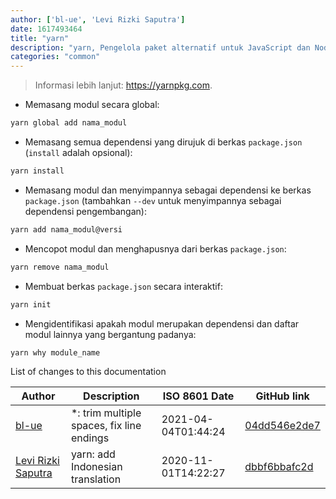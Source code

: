 ```yaml
---
author: ['bl-ue', 'Levi Rizki Saputra']
date: 1617493464
title: "yarn"
description: "yarn, Pengelola paket alternatif untuk JavaScript dan Node.js."
categories: "common"
---
```

> Informasi lebih lanjut: <https://yarnpkg.com>.

- Memasang modul secara global:

```bash
yarn global add nama_modul
```

- Memasang semua dependensi yang dirujuk di berkas `package.json` (`install` adalah opsional):

```bash
yarn install
```

- Memasang modul dan menyimpannya sebagai dependensi ke berkas `package.json` (tambahkan `--dev` untuk menyimpannya sebagai dependensi pengembangan):

```bash
yarn add nama_modul@versi
```

- Mencopot modul dan menghapusnya dari berkas `package.json`:

```bash
yarn remove nama_modul
```

- Membuat berkas `package.json` secara interaktif:

```bash
yarn init
```

- Mengidentifikasi apakah modul merupakan dependensi dan daftar modul lainnya yang bergantung padanya:

```bash
yarn why module_name
```
List of changes to this documentation


Author | Description | ISO 8601 Date | GitHub link
------|-----|-----|-----
[bl-ue](mailto:54780737+bl-ue@users.noreply.github.com) | *: trim multiple spaces, fix line endings | 2021-04-04T01:44:24 | [04dd546e2de7](https://github.com/tldr-pages/tldr/commit/04dd546e2de7f59f40a867acca6f46b0dc8ea9b4)
[Levi Rizki Saputra](mailto:42236775+levirs565@users.noreply.github.com) | yarn: add Indonesian translation | 2020-11-01T14:22:27 | [dbbf6bbafc2d](https://github.com/tldr-pages/tldr/commit/dbbf6bbafc2dccce2c2404619850c437f20c0f4e)

